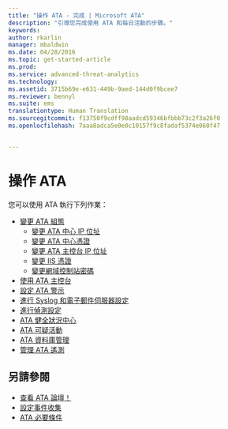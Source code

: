 ```yaml
---
title: "操作 ATA - 完成 | Microsoft ATA"
description: "引導您完成使用 ATA 和每日活動的步驟。"
keywords: 
author: rkarlin
manager: mbaldwin
ms.date: 04/28/2016
ms.topic: get-started-article
ms.prod: 
ms.service: advanced-threat-analytics
ms.technology: 
ms.assetid: 3715b69e-e631-449b-9aed-144d0f9bcee7
ms.reviewer: bennyl
ms.suite: ems
translationtype: Human Translation
ms.sourcegitcommit: f13750f9cdff98aadcd59346bfbbb73c2f3a26f0
ms.openlocfilehash: 7aaa8adca5e0e0c10157f9c8fadaf5374e060f47


---
```


# 操作 ATA

您可以使用 ATA 執行下列作業：

- [變更 ATA 組態](modifying-ata-configuration.md)
  - [變更 ATA 中心 IP 位址](modifying-ata-config-centerip.md)
  - [變更 ATA 中心憑證](modifying-ata-config-centercert.md)
  - [變更 ATA 主控台 IP 位址](modifying-ata-config-consoleip.md)
  - [變更 IIS 憑證](modifying-ata-config-iiscert.md)
  - [變更網域控制站密碼](modifying-ata-config-dcpassword.md)
- [使用 ATA 主控台](working-with-ata-console.md)
- [設定 ATA 警示](setting-ata-alerts.md)
- [進行 Syslog 和電子郵件伺服器設定](setting-syslog-email-server-settings.md)
- [進行偵測設定](working-with-detection-settings.md)
- [ATA 健全狀況中心](ata-health-center.md)
- [ATA 可疑活動](working-with-suspicious-activities.md)
- [ATA 資料庫管理](ata-database-management.md)
- [管理 ATA 遙測](manage-telemetry-settings.md)


## 另請參閱

- [查看 ATA 論壇！](https://social.technet.microsoft.com/Forums/security/home?forum=mata)
- [設定事件收集](configure-event-collection.md)
- [ATA 必要條件](/advanced-threat-analytics/plan-design/ata-prerequisites)




<!--HONumber=Jul16_HO4-->


